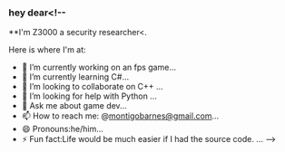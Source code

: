 ### hey dear<!--
**I'm Z3000 a security researcher<.

Here is where I'm at:

- 🔭 I’m currently working on an fps game...
- 🌱 I’m currently learning C#...
- 👯 I’m looking to collaborate on C++ ...
- 🤔 I’m looking for help with Python ...
- 💬 Ask me about game dev...
- 📫 How to reach me: @montigobarnes@gmail.com...
- 😄 Pronouns:he/him...
- ⚡ Fun fact:Life would be much easier if I had the source code. ...
-->
